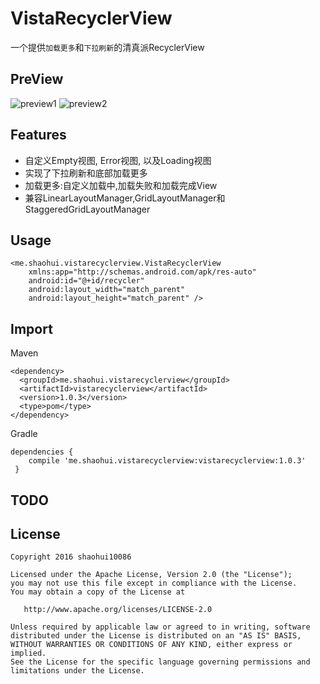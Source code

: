 # VistaRecyclerView
一个提供`加载更多`和`下拉刷新`的清真派RecyclerView
## PreView

![preview1](http://static.shaohui.me/vista_recycler_linear_small.gif)
![preview2](http://static.shaohui.me/vista_recycler_grid_small.gif)

## Features

* 自定义Empty视图, Error视图, 以及Loading视图
* 实现了下拉刷新和底部加载更多
* 加载更多:自定义加载中,加载失败和加载完成View
* 兼容LinearLayoutManager,GridLayoutManager和StaggeredGridLayoutManager

## Usage

    <me.shaohui.vistarecyclerview.VistaRecyclerView
        xmlns:app="http://schemas.android.com/apk/res-auto"
        android:id="@+id/recycler"
        android:layout_width="match_parent"
        android:layout_height="match_parent" />



## Import

Maven

    <dependency>
      <groupId>me.shaohui.vistarecyclerview</groupId>
      <artifactId>vistarecyclerview</artifactId>
      <version>1.0.3</version>
      <type>pom</type>
    </dependency>

    
Gradle

	dependencies {
        compile 'me.shaohui.vistarecyclerview:vistarecyclerview:1.0.3'
     }

## TODO


## License

    Copyright 2016 shaohui10086

    Licensed under the Apache License, Version 2.0 (the "License");
    you may not use this file except in compliance with the License.
    You may obtain a copy of the License at

       http://www.apache.org/licenses/LICENSE-2.0

    Unless required by applicable law or agreed to in writing, software
    distributed under the License is distributed on an "AS IS" BASIS,
    WITHOUT WARRANTIES OR CONDITIONS OF ANY KIND, either express or implied.
    See the License for the specific language governing permissions and
    limitations under the License.
	
 
 
